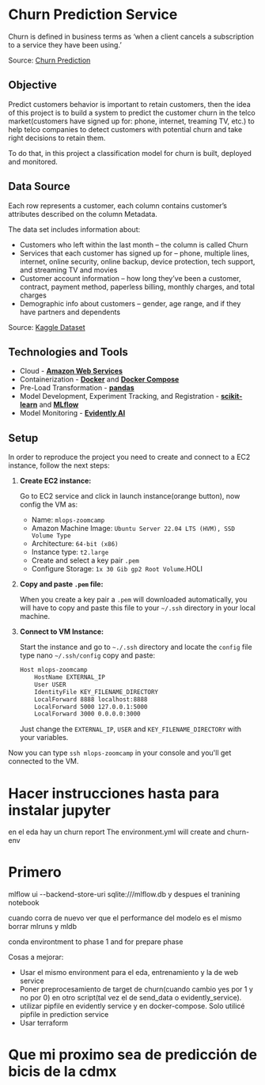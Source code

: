 # Churn Prediction Service

Churn is defined in business terms as ‘when a client cancels a subscription to a service they have been using.’

Source: [Churn Prediction](https://www.analyticsvidhya.com/blog/2021/08/churn-prediction-commercial-use-of-data-science/)

## Objective

Predict customers behavior is important to retain customers, then the idea of this project is to build a system to predict the customer churn in the telco market(customers have signed up for: phone, internet, treaming TV, etc.) to help telco companies to detect customers with potential churn and take right decisions to retain them.

To do that, in this project a classification model for churn is built, deployed and monitored.

## Data Source
Each row represents a customer, each column contains customer’s attributes described on the column Metadata.

The data set includes information about:

- Customers who left within the last month – the column is called Churn
- Services that each customer has signed up for – phone, multiple lines, internet, online security, online backup, device protection, tech support, and streaming TV and movies
- Customer account information – how long they’ve been a customer, contract, payment method, paperless billing, monthly charges, and total charges
- Demographic info about customers – gender, age range, and if they have partners and dependents

Source: [Kaggle Dataset](https://www.kaggle.com/datasets/blastchar/telco-customer-churn)

## Technologies and Tools
- Cloud - [**Amazon Web Services**](https://aws.amazon.com/)
- Containerization - [**Docker**](https://www.docker.com) and [**Docker Compose**](https://docs.docker.com/compose/)
- Pre-Load Transformation - [**pandas**](https://pandas.pydata.org/)
- Model Development, Experiment Tracking, and Registration - [**scikit-learn**](https://scikit-learn.org/) and [**MLflow**](https://www.mlflow.org/)
- Model Monitoring - [**Evidently AI**](https://evidentlyai.com/)

## Setup

In order to reproduce the project you need to create and connect to a EC2 instance, follow the next steps:

1. **Create EC2 instance:**

    Go to EC2 service and click in launch instance(orange button), now config the VM as:
    - Name: `mlops-zoomcamp`
    - Amazon Machine Image: `Ubuntu Server 22.04 LTS (HVM), SSD Volume Type`
    - Architecture: `64-bit (x86)`
    - Instance type: `t2.large`    
    - Create and select a key pair `.pem`
    - Configure Storage: `1x 30 Gib gp2 Root Volume`.HOLI
        

2. **Copy and paste `.pem` file:** 

    When you create a key pair a `.pem` will downloaded automatically, you will have to copy and paste this file to your  `~/.ssh` directory in your local machine.
    
    
3. **Connect to VM Instance:** 

    Start the instance and go to `~./.ssh` directory and locate the `config` file type nano `~/.ssh/config` copy and paste:
    
    ```bash
    Host mlops-zoomcamp
        HostName EXTERNAL_IP
        User USER
        IdentityFile KEY_FILENAME_DIRECTORY
        LocalForward 8888 localhost:8888
        LocalForward 5000 127.0.0.1:5000
        LocalForward 3000 0.0.0.0:3000
    ```

    Just change the `EXTERNAL_IP`, `USER` and `KEY_FILENAME_DIRECTORY` with your variables.
    
Now you can type `ssh mlops-zoomcamp` in your console and you'll get connected to the VM.












# Hacer instrucciones hasta para instalar jupyter

en el eda hay un churn report
The environment.yml will create and churn-env

# Primero
mlflow ui --backend-store-uri sqlite:///mlflow.db
y despues el tranining notebook

cuando corra de nuevo ver que el performance del modelo es el mismo
borrar mlruns y mldb

conda environtment to phase 1 and for prepare phase


Cosas a mejorar:
- Usar el mismo environment para el eda, entrenamiento y la de web service
-  Poner preprocesamiento de target de churn(cuando cambio yes por 1 y no por 0) en otro script(tal vez el de send_data o evidently_service).
- utilizar pipfile en evidently service y en docker-compose. Solo utilicé pipfile in prediction service
- Usar terraform

# Que mi proximo sea de predicción de bicis de la cdmx
